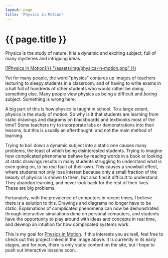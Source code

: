 ```yaml
---
layout: page
title: 'Physics in Motion'
---
```


<h1 class="page-title">{{ page.title }}</h1>

Physics is the study of nature. It is a dynamic and exciting subject, full of many mysteries and intriguing ideas.

[![Physics in Motion]({{ "/assets/img/physics-in-motion.png" }})](http://www.physicsinmotion.ca/)

Yet for many people, the word "physics" conjures up images of teachers lecturing to sleepy students in a classroom, and of having to write exams in a hall full of hundreds of other students who would rather be doing something else. Many people view physics as being a difficult and *boring* subject. Something is wrong here.

A big part of this is how physics is taught in school. To a large extent, physics is the study of motion. So why is it that students are learning from static drawings and diagrams on blackboards and textbooks most of the time? Some teachers try to incorporate labs or demonstrations into their lessons, but this is usually an afterthought, and not the main method of learning.

Trying to boil down a dynamic subject into a static one causes many problems, the least of which being disinterested students. Trying to imagine how complicated phenomena behave by reading words in a book or looking at static drawings results in many students struggling to understand what is even going on, to no real fault of their own. This causes a snowball effect, where students not only lose interest because only a small fraction of the beauty of physics is shown to them, but also find it difficult to understand. They abandon learning, and never look back for the rest of their lives. These are big problems.

Fortunately, with the prevalence of computers in recent times, I believe there is a solution to this. Drawings and diagrams no longer have to be static. Explanations of complicated phenomena can now be demonstrated through interactive simulations done on personal computers, and students have the opportunity to play around with ideas and concepts in real time, and develop an intuition for how complicated systems work.

This is my goal for [Physics in Motion](http://www.physicsinmotion.ca/). If this interests you as well, feel free to check out this project linked in the image above. It is currently in its early stages, and for now, there is only static content on the site, but I hope to push out interactive lessons soon.
